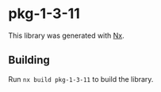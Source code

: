 # pkg-1-3-11

This library was generated with [Nx](https://nx.dev).

## Building

Run `nx build pkg-1-3-11` to build the library.
